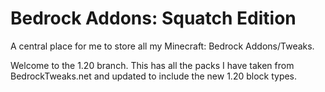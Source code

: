# Bedrock Addons: Squatch Edition
A central place for me to store all my Minecraft: Bedrock Addons/Tweaks.

Welcome to the 1.20 branch.
This has all the packs I have taken from BedrockTweaks.net and updated to include the new 1.20 block types.
